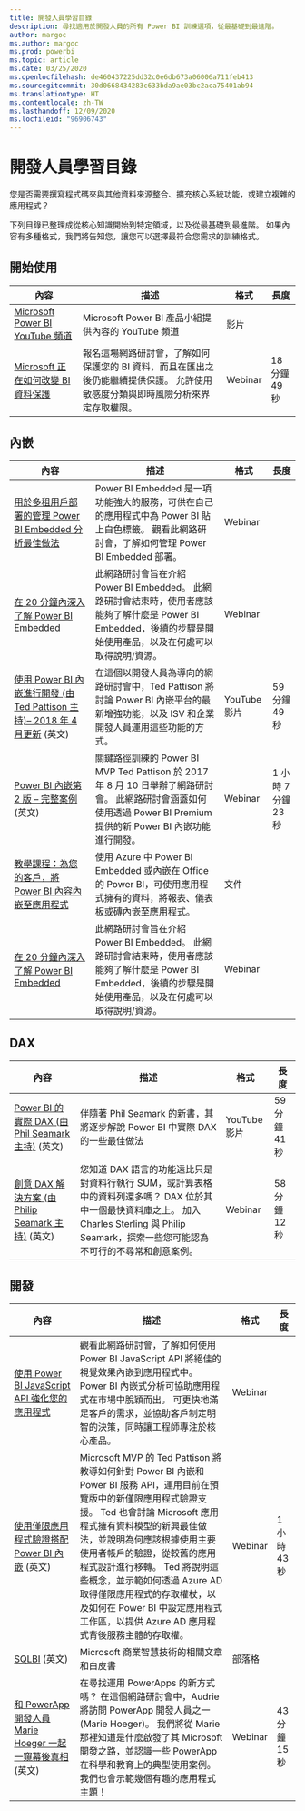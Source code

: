 ```yaml
---
title: 開發人員學習目錄
description: 尋找適用於開發人員的所有 Power BI 訓練選項，從最基礎到最進階。
author: margoc
ms.author: margoc
ms.prod: powerbi
ms.topic: article
ms.date: 03/25/2020
ms.openlocfilehash: de460437225dd32c0e6db673a06006a711feb413
ms.sourcegitcommit: 30d0668434283c633bda9ae03bc2aca75401ab94
ms.translationtype: HT
ms.contentlocale: zh-TW
ms.lasthandoff: 12/09/2020
ms.locfileid: "96906743"
---
```

# <a name="developer-learning-catalog"></a>開發人員學習目錄

您是否需要撰寫程式碼來與其他資料來源整合、擴充核心系統功能，或建立複雜的應用程式？

下列目錄已整理成從核心知識開始到特定領域，以及從最基礎到最進階。 如果內容有多種格式，我們將告知您，讓您可以選擇最符合您需求的訓練格式。

## <a name="get-started"></a>開始使用<a name="get-started"></a>
| 內容 | 描述 | 格式  | 長度      |
|--------------------------------------------------------------------------------------------------------------------------------------------------|---------------------------------------------------------------------------------------------------------------------------------------------------------------------------------------------------|---------|-------------|
| [Microsoft Power BI YouTube 頻道](https://www.youtube.com/user/mspowerbi/videos)  | Microsoft Power BI 產品小組提供內容的 YouTube 頻道   | 影片  |             |
| [Microsoft 正在如何改變 BI 資料保護](https://info.microsoft.com/ww-landing-How-Microsoft-Is-Changing-BI-Data-Protection-OnDemand.html) | 報名這場網路研討會，了解如何保護您的 BI 資料，而且在匯出之後仍能繼續提供保護。 允許使用敏感度分類與即時風險分析來界定存取權限。 | Webinar | 18 分鐘 49 秒 |
## <a name="embedded"></a>內嵌<a name="embedded"></a>
| 內容 | 描述 | 格式  | 長度      |
|--------------------------------------------------------------------------------------------------------------------------------------------------|---------------------------------------------------------------------------------------------------------------------------------------------------------------------------------------------------|---------|-------------|
| [用於多租用戶部署的管理 Power BI Embedded 分析最佳做法](https://info.microsoft.com/ww-landing-PBI-webinar-Best-Practices-for-Managing-Power-BI-Embedded-video.html) | Power BI Embedded 是一項功能強大的服務，可供在自己的應用程式中為 Power BI 貼上白色標籤。 觀看此網路研討會，了解如何管理 Power BI Embedded 部署。   | Webinar       |                |
| [在 20 分鐘內深入了解 Power BI Embedded](https://info.microsoft.com/ww-ondemand-power-bi-embedded-in-20-min.html)  | 此網路研討會旨在介紹 Power BI Embedded。 此網路研討會結束時，使用者應該能夠了解什麼是 Power BI Embedded，後續的步驟是開始使用產品，以及在何處可以取得說明/資源。 | Webinar       |                |
| [使用 Power BI 內嵌進行開發 (由 Ted Pattison 主持)– 2018 年 4 月更新](https://www.youtube.com/watch?v=swnGlrRy588) (英文)  | 在這個以開發人員為導向的網路研討會中，Ted Pattison 將討論 Power BI 內嵌平台的最新增強功能，以及 ISV 和企業開發人員運用這些功能的方式。 | YouTube 影片 | 59 分鐘 49 秒  |
| [Power BI 內嵌第 2 版 – 完整案例](https://community.powerbi.com/t5/Webinars-and-Video-Gallery/Power-BI-Embedding-Version-2-The-Full-Story/td-p/229527) (英文)    | 關鍵路徑訓練的 Power BI MVP Ted Pattison 於 2017 年 8 月 10 日舉辦了網路研討會。 此網路研討會涵蓋如何使用透過 Power BI Premium 提供的新 Power BI 內嵌功能進行開發。  | Webinar       | 1 小時 7 分鐘 23 秒 |
| [教學課程：為您的客戶，將 Power BI 內容內嵌至應用程式](../developer/embedded/embed-sample-for-customers.md) | 使用 Azure 中 Power BI Embedded 或內嵌在 Office 的 Power BI，可使用應用程式擁有的資料，將報表、儀表板或磚內嵌至應用程式。  | 文件 |                |
| [在 20 分鐘內深入了解 Power BI Embedded](https://info.microsoft.com/ww-ondemand-power-bi-embedded-in-20-min.html)  | 此網路研討會旨在介紹 Power BI Embedded。 此網路研討會結束時，使用者應該能夠了解什麼是 Power BI Embedded，後續的步驟是開始使用產品，以及在何處可以取得說明/資源。 | Webinar       |                |
## <a name="dax"></a>DAX<a name="dax"></a>
| 內容 | 描述 | 格式  | 長度      |
|--------------------------------------------------------------------------------------------------------------------------------------------------|---------------------------------------------------------------------------------------------------------------------------------------------------------------------------------------------------|---------|-------------|
| [Power BI 的實際 DAX (由 Phil Seamark 主持)](https://www.youtube.com/watch?v=1fGfqzS37qs) (英文)                                                                                    | 伴隨著 Phil Seamark 的新書，其將逐步解說 Power BI 中實際 DAX 的一些最佳做法                                                                                                                                                                                                                 | YouTube 影片 | 59 分鐘 41 秒 |
| [創意 DAX 解決方案 (由 Philip Seamark 主持)](https://community.powerbi.com/t5/Webinars-and-Video-Gallery/10-2-18-Webinar-Creative-DAX-solutions-by-Philip-Seamark/td-p/516250) (英文) | 您知道 DAX 語言的功能遠比只是對資料行執行 SUM，或計算表格中的資料列還多嗎？ DAX 位於其中一個最快資料庫之上。  加入 Charles Sterling 與 Philip Seamark，探索一些您可能認為不可行的不尋常和創意案例。 | Webinar       | 58 分鐘 12 秒 |
## <a name="development"></a>開發<a name="development"></a>
| 內容 | 描述 | 格式  | 長度      |
|--------------------------------------------------------------------------------------------------------------------------------------------------|---------------------------------------------------------------------------------------------------------------------------------------------------------------------------------------------------|---------|-------------|
| [使用 Power BI JavaScript API 強化您的應用程式](https://info.microsoft.com/ww-landing-PBI-JavaScript-API-video.html)   | 觀看此網路研討會，了解如何使用 Power BI JavaScript API 將絕佳的視覺效果內嵌到應用程式中。 Power BI 內嵌式分析可協助應用程式在市場中脫穎而出。 可更快地滿足客戶的需求，並協助客戶制定明智的決策，同時讓工程師專注於核心產品。  | Webinar |             |
| [使用僅限應用程式驗證搭配 Power BI 內嵌](https://community.powerbi.com/t5/Webinars-and-Video-Gallery/Webinar-Using-App-only-Authentication-with-Power-BI-Embedding/td-p/642230) (英文)   | Microsoft MVP 的 Ted Pattison 將教導如何針對 Power BI 內嵌和 Power BI 服務 API，運用目前在預覽版中的新僅限應用程式驗證支援。 Ted 也會討論 Microsoft 應用程式擁有資料模型的新興最佳做法，並說明為何應該根據使用主要使用者帳戶的驗證，從較舊的應用程式設計進行移轉。 Ted 將說明這些概念，並示範如何透過 Azure AD 取得僅限應用程式的存取權杖，以及如何在 Power BI 中設定應用程式工作區，以提供 Azure AD 應用程式背後服務主體的存取權。 | Webinar | 1 小時 43 秒   |
| [SQLBI](https://www.sqlbi.com/articles/) (英文)  | Microsoft 商業智慧技術的相關文章和白皮書   | 部落格    |             |
| [和 PowerApp 開發人員 Marie Hoeger 一起一窺幕後真相](https://community.powerbi.com/t5/Webinars-and-Video-Gallery/6-1-2017-Look-behind-the-curtain-with-one-of-the-PowerApp/td-p/161484) (英文) | 在尋找運用 PowerApps 的新方式嗎？ 在這個網路研討會中，Audrie 將訪問 PowerApp 開發人員之一 (Marie Hoeger)。 我們將從 Marie 那裡知道是什麼啟發了其 Microsoft 開發之路，並認識一些 PowerApp 在科學和教育上的典型使用案例。 我們也會示範幾個有趣的應用程式主題！  | Webinar | 43 分鐘 15 秒 |